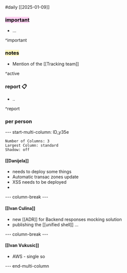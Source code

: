 #daily
[[2025-01-09]]

### <mark style="background: #FFB8EBA6;">important</mark>
- ...

^important

### <mark style="background: #FFF3A3A6;">notes</mark>
- Mention of the [[Tracking team]]

^active

### report 📋
- ..

^report

### per person

--- start-multi-column: ID_y35e
```column-settings
Number of Columns: 3
Largest Column: standard
Shadow: off 
```

#### [[Danijela]]
- needs to deploy some things
- Automatic transac zones update
- XSS needs to be deployed
- 

--- column-break ---

#### [[Ivan Culina]]
- new [[ADR]] for Backend responses mocking solution
- publishing the [[unified shell]] ...

--- column-break ---

#### [[Ivan Vukusic]]
- AWS - single so

--- end-multi-column
